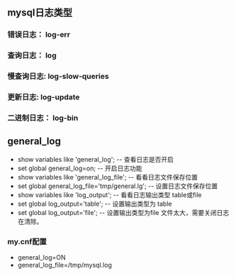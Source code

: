 ## mysql日志类型

###  错误日志：    log-err
###  查询日志：    log
###  慢查询日志:  log-slow-queries
###  更新日志:    log-update
###  二进制日志： log-bin 


## general_log

* show variables like 'general_log'; -- 查看日志是否开启
* set global general_log=on; -- 开启日志功能
* show variables like 'general_log_file'; -- 看看日志文件保存位置
* set global general_log_file='tmp/general.lg'; -- 设置日志文件保存位置
* show variables like 'log_output'; -- 看看日志输出类型 table或file
* set global log_output='table'; -- 设置输出类型为 table
* set global log_output='file'; -- 设置输出类型为file
文件太大，需要关闭日志在清除。



### my.cnf配置
* general_log=ON
* general_log_file=/tmp/mysql.log